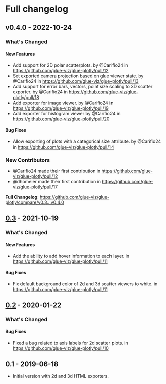 # Full changelog

## v0.4.0 - 2022-10-24

<!-- Release notes generated using configuration in .github/release.yml at main -->
### What's Changed

#### New Features

- Add support for 2D polar scatterplots. by @Carifio24 in https://github.com/glue-viz/glue-plotly/pull/12
- Set exported camera projection based on glue viewer state. by @Carifio24 in https://github.com/glue-viz/glue-plotly/pull/13
- Add support for error bars, vectors, point size scaling to 3D scatter exporter. by @Carifio24 in https://github.com/glue-viz/glue-plotly/pull/18
- Add exporter for image viewer. by @Carifio24 in https://github.com/glue-viz/glue-plotly/pull/19
- Add exporter for histogram viewer by @Carifio24 in https://github.com/glue-viz/glue-plotly/pull/20

#### Bug Fixes

- Allow exporting of plots with a categorical size attribute. by @Carifio24 in https://github.com/glue-viz/glue-plotly/pull/14

### New Contributors

- @Carifio24 made their first contribution in https://github.com/glue-viz/glue-plotly/pull/12
- @dhomeier made their first contribution in https://github.com/glue-viz/glue-plotly/pull/17

**Full Changelog**: https://github.com/glue-viz/glue-plotly/compare/v0.3...v0.4.0

## [0.3](https://github.com/glue-viz/glue-plotly/compare/v0.2...v0.3) - 2021-10-19

### What's Changed

#### New Features

- Add the ability to add hover information to each layer. in https://github.com/glue-viz/glue-plotly/pull/11

#### Bug Fixes

- Fix default background color of 2d and 3d scatter viewers to white. in https://github.com/glue-viz/glue-plotly/pull/11

## [0.2](https://github.com/glue-viz/glue-plotly/releases/tag/v0.2) - 2020-01-22

### What's Changed

#### Bug Fixes

- Fixed a bug related to axis labels for 2d scatter plots. in https://github.com/glue-viz/glue-plotly/pull/10

## 0.1 - 2019-06-18

- Initial version with 2d and 3d HTML exporters.

